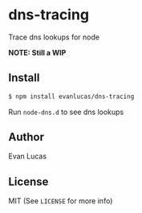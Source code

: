# dns-tracing

Trace dns lookups for node


**NOTE: Still a WIP**

## Install

```bash
$ npm install evanlucas/dns-tracing
```

Run `node-dns.d` to see dns lookups

## Author

Evan Lucas

## License

MIT (See `LICENSE` for more info)
